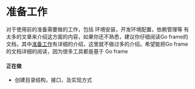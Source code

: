 # 准备工作

对于使用前的准备需要做的工作，包括 环境安装，开发环境配置，依赖管理等
有太多的文章来介绍这方面的内容，如果你还不熟悉，建议你仔细阅读Go frame的文档，其中[准备工作](https://goframe.org/prepare/install)有详细的介绍，这里就不做过多的介绍。希望能把Go frame的文档详细的阅读，因为很多工具都是基于
Go frame

#### 正在做 

 * 创建目录结构，接口，及实现方式